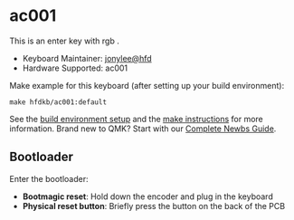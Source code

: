# ac001

This is an enter key with rgb .

* Keyboard Maintainer: [jonylee@hfd](https://github.com/jonylee1986)
* Hardware Supported: ac001

Make example for this keyboard (after setting up your build environment):

    make hfdkb/ac001:default

See the [build environment setup](https://docs.qmk.fm/#/getting_started_build_tools) and the [make instructions](https://docs.qmk.fm/#/getting_started_make_guide) for more information. Brand new to QMK? Start with our [Complete Newbs Guide](https://docs.qmk.fm/#/newbs).

## Bootloader

Enter the bootloader:

* **Bootmagic reset**: Hold down the encoder and plug in the keyboard
* **Physical reset button**: Briefly press the button on the back of the PCB
